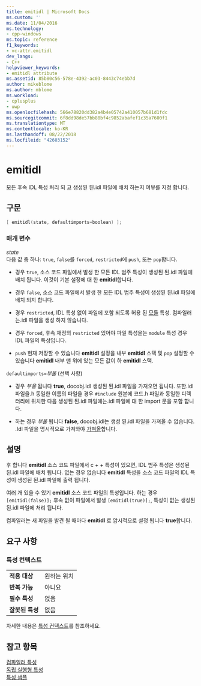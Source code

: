 ```yaml
---
title: emitidl | Microsoft Docs
ms.custom: ''
ms.date: 11/04/2016
ms.technology:
- cpp-windows
ms.topic: reference
f1_keywords:
- vc-attr.emitidl
dev_langs:
- C++
helpviewer_keywords:
- emitidl attribute
ms.assetid: 85b80c56-578e-4392-ac03-8443c74ebb7d
author: mikeblome
ms.author: mblome
ms.workload:
- cplusplus
- uwp
ms.openlocfilehash: 566e78820dd382a4b4e05742a410057b681d1fdc
ms.sourcegitcommit: 6f8dd98de57bb80bf4c9852abafef1c35a7600f1
ms.translationtype: MT
ms.contentlocale: ko-KR
ms.lasthandoff: 08/22/2018
ms.locfileid: "42603152"
---
```

# <a name="emitidl"></a>emitidl

모든 후속 IDL 특성 처리 되 고 생성된 된.idl 파일에 배치 하는지 여부를 지정 합니다.

## <a name="syntax"></a>구문

```cpp
[ emitidl(state, defaultimports=boolean) ];
```

### <a name="parameters"></a>매개 변수

*state*  
다음 값 중 하나: `true`, `false`를 `forced`, `restricted`에 `push`, 또는 `pop`합니다.

- 경우 `true`, 소스 코드 파일에서 발생 한 모든 IDL 범주 특성이 생성된 된.idl 파일에 배치 됩니다. 이것이 기본 설정에 대 한 **emitidl**합니다.

- 경우 `false`, 소스 코드 파일에서 발생 한 모든 IDL 범주 특성이 생성된 된.idl 파일에 배치 되지 합니다.

- 경우 `restricted`, IDL 특성 없이 파일에 포함 되도록 허용 된 [모듈](../windows/module-cpp.md) 특성. 컴파일러는.idl 파일을 생성 하지 않습니다.

- 경우 `forced`, 후속 재정의 `restricted` 있어야 파일 특성을는 `module` 특성 경우 IDL 파일의 특성입니다.

- `push` 현재 저장할 수 있습니다 **emitidl** 설정을 내부 **emitidl** 스택 및 `pop` 설정할 수 있습니다 **emitidl** 내부 맨 위에 있는 모든 값이 하 **emitidl** 스택.

`defaultimports=`*부울* \(선택 사항)  
- 경우 *부울* 됩니다 **true**, docobj.idl 생성된 된.idl 파일을 가져오면 됩니다. 또한.idl 파일을.h 동일한 이름의 파일을 경우 `#include` 원본에 코드.h 파일과 동일한 디렉터리에 위치한 다음 생성된 된.idl 파일에는.idl 파일에 대 한 import 문을 포함 합니다.

- 하는 경우 *부울* 됩니다 **false**, docobj.idl는 생성 된.idl 파일을 가져올 수 없습니다. .Idl 파일을 명시적으로 가져와야 [가져올](../windows/import.md)합니다.

## <a name="remarks"></a>설명

후 합니다 **emitidl** 소스 코드 파일에서 c + + 특성이 있으면, IDL 범주 특성은 생성된 된.idl 파일에 배치 됩니다. 없는 경우 없습니다 **emitidl** 특성을 소스 코드 파일의 IDL 특성이 생성된 된.idl 파일에 출력 됩니다.

여러 개 있을 수 있기 **emitidl** 소스 코드 파일의 특성입니다. 하는 경우 `[emitidl(false)];` 후속 없이 파일에서 발생 `[emitidl(true)];`, 특성이 없는 생성된 된.idl 파일에 처리 됩니다.

컴파일러는 새 파일을 발견 될 때마다 **emitidl** 로 암시적으로 설정 됩니다 **true**합니다.

## <a name="requirements"></a>요구 사항

### <a name="attribute-context"></a>특성 컨텍스트

|||
|-|-|
|**적용 대상**|원하는 위치|
|**반복 가능**|아니요|
|**필수 특성**|없음|
|**잘못된 특성**|없음|

자세한 내용은 [특성 컨텍스트](../windows/attribute-contexts.md)를 참조하세요.

## <a name="see-also"></a>참고 항목

[컴파일러 특성](../windows/compiler-attributes.md)  
[독립 실행형 특성](../windows/stand-alone-attributes.md)  
[특성 샘플](http://msdn.microsoft.com/558ebdb2-082f-44dc-b442-d8d33bf7bdb8)